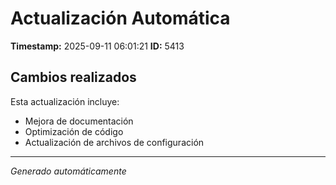 # Actualización Automática

**Timestamp:** 2025-09-11 06:01:21
**ID:** 5413

## Cambios realizados

Esta actualización incluye:
- Mejora de documentación
- Optimización de código
- Actualización de archivos de configuración

---
*Generado automáticamente*
